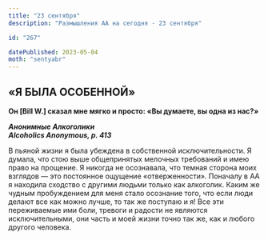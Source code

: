 ```yaml
---
title: "23 сентября"
description: "Размышления АА на сегодня - 23 сентября"

id: "267"

datePublished: 2023-05-04
moth: "sentyabr"
---
```


## «Я БЫЛА ОСОБЕННОЙ»

**Он [Bill W.] сказал мне мягко и просто: «Вы думаете, вы одна из нас?»**

**_Анонимные Алкоголики  
Alcoholics Anonymous, p. 413_**

В пьяной жизни я была убеждена в собственной исключительности. Я думала, что
стою выше общепринятых мелочных требований и имею право на прощение. Я никогда
не осознавала, что темная сторона моих взглядов — это постоянное ощущение
«отверженности». Поначалу в АА я находила сходство с другими людьми только как
алкоголик. Каким же чудным пробуждением для меня стало осознание того, что
если люди делают все как можно лучше, то так же поступаю и я! Все эти
переживаемые ими боли, тревоги и радости не являются исключительными, они
часть и моей жизни точно так же, как и любого другого человека.
